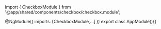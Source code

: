 import { CheckboxModule } from '@app/shared/components/checkbox/checkbox.module';

@NgModule({
  imports: [CheckboxModule,...]
})
export class AppModule(){}
